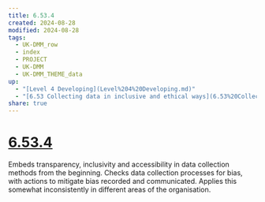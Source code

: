 ```yaml
---
title: 6.53.4
created: 2024-08-28
modified: 2024-08-28
tags:
  - UK-DMM_row
  - index
  - PROJECT
  - UK-DMM
  - UK-DMM_THEME_data
up:
  - "[Level 4 Developing](Level%204%20Developing.md)"
  - "[6.53 Collecting data in inclusive and ethical ways](6.53%20Collecting%20data%20in%20inclusive%20and%20ethical%20ways.md)"
share: true
---
```

# [6.53.4](6.53.4.md)

Embeds transparency, inclusivity and accessibility in data collection methods from the beginning. Checks data collection processes for bias, with actions to mitigate bias recorded and communicated. Applies this somewhat inconsistently in different areas of the organisation.
